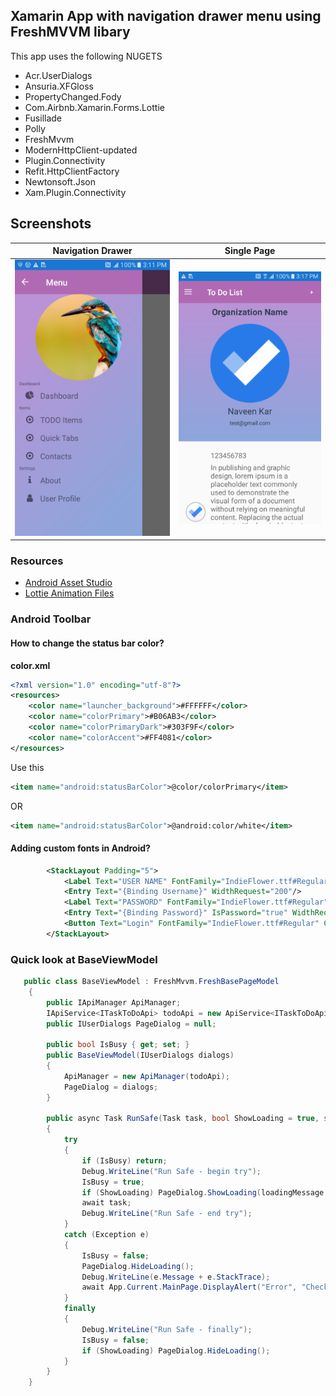 ## Xamarin App with navigation drawer menu using FreshMVVM libary

This app uses the following NUGETS

* Acr.UserDialogs
* Ansuria.XFGloss
* PropertyChanged.Fody
* Com.Airbnb.Xamarin.Forms.Lottie
* Fusillade
* Polly
* FreshMvvm
* ModernHttpClient-updated
* Plugin.Connectivity
* Refit.HttpClientFactory
* Newtonsoft.Json
* Xam.Plugin.Connectivity

## Screenshots 
| Navigation Drawer | Single Page |
| --- | --- |
| ![Slider Menu](Screenshots/Capture-1.PNG?raw=true "Slider menu") | ![Slider Menu](Screenshots/Capture-3.PNG?raw=true) |

### Resources

* [Android Asset Studio](http://romannurik.github.io/AndroidAssetStudio/icons-launcher.htm)
* [Lottie Animation Files](https://www.lottiefiles.com)

### Android Toolbar 

#### How to change the status bar color?

**color.xml**

```xml
<?xml version="1.0" encoding="utf-8"?>
<resources>
    <color name="launcher_background">#FFFFFF</color>
    <color name="colorPrimary">#B06AB3</color>
    <color name="colorPrimaryDark">#303F9F</color>
    <color name="colorAccent">#FF4081</color>
</resources>
```

Use this 

```xml
<item name="android:statusBarColor">@color/colorPrimary</item>
```

OR

```xml
<item name="android:statusBarColor">@android:color/white</item>
```


#### Adding custom fonts in Android?

```xml
        <StackLayout Padding="5">
            <Label Text="USER NAME" FontFamily="IndieFlower.ttf#Regular" FontSize="Medium" TextColor="White" />
            <Entry Text="{Binding Username}" WidthRequest="200"/>
            <Label Text="PASSWORD" FontFamily="IndieFlower.ttf#Regular" FontSize="Medium" TextColor="White" />
            <Entry Text="{Binding Password}" IsPassword="true" WidthRequest="200"/>
            <Button Text="Login" FontFamily="IndieFlower.ttf#Regular" Command="{Binding LoginCommand}" />
        </StackLayout>
```

### Quick look at BaseViewModel

```csharp
   public class BaseViewModel : FreshMvvm.FreshBasePageModel
    {
        public IApiManager ApiManager;
        IApiService<ITaskToDoApi> todoApi = new ApiService<ITaskToDoApi>(Config.ApiUrl);
        public IUserDialogs PageDialog = null;

        public bool IsBusy { get; set; }
        public BaseViewModel(IUserDialogs dialogs)
        {
            ApiManager = new ApiManager(todoApi);
            PageDialog = dialogs;
        }

        public async Task RunSafe(Task task, bool ShowLoading = true, string loadingMessage = null)
        {
            try
            {
                if (IsBusy) return;
                Debug.WriteLine("Run Safe - begin try");
                IsBusy = true;
                if (ShowLoading) PageDialog.ShowLoading(loadingMessage ?? "Working");
                await task;
                Debug.WriteLine("Run Safe - end try");
            }
            catch (Exception e)
            {
                IsBusy = false;
                PageDialog.HideLoading();
                Debug.WriteLine(e.Message + e.StackTrace);
                await App.Current.MainPage.DisplayAlert("Error", "Check your internet connection", "OK");
            }
            finally
            {
                Debug.WriteLine("Run Safe - finally");
                IsBusy = false;
                if (ShowLoading) PageDialog.HideLoading();
            }
        }
    }
```